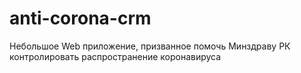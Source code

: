 # anti-corona-crm
Небольшое Web приложение, призванное помочь Минздраву РК контролировать распространение коронавируса
